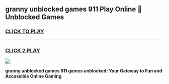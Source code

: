 
## granny unblocked games 911 Play Online 👋 Unblocked Games
<h3>
<a href="https://premium.freeplayer.one?title=granny_unblocked_games_911&ref=19F">CLICK TO PLAY</a></h3>
<hr>

<h3>
<a href="https://premium.freeplayer.one?title=granny_unblocked_games_911&ref=19F">CLICK 2 PLAY</a>
  
</h3>

<a href="https://premium.freeplayer.one?title=granny_unblocked_games_911&ref=19F"><img src="https://clearcache.store/games.png"></a>


**granny unblocked games 911 games unblocked: Your Gateway to Fun and Accessible Online Gaming**
